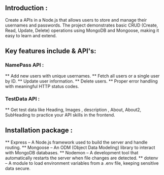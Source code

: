## Introduction :
  Create a APIs in a Node.js that allows users to  store and manage their usernames and passwords. The project demonstrates basic CRUD (Create, Read, Update, Delete) operations using MongoDB and Mongoose, making it easy to learn and extend.


## Key features include & API's:

### NamePass API : 
 ** Add new users with unique usernames.
 ** Fetch all users or a single user by ID.
 ** Update user information.
 ** Delete users.
 ** Proper error handling with meaningful HTTP status codes.

### TestData API :
 ** Get test data like Heading, Images , description , About, About2, SubHeading to practice your API skills in the frontend.


## Installation package :
 ** Express – A Node.js framework used to build the server and handle routing.
 ** Mongoose – An ODM (Object Data Modeling) library to interact with MongoDB databases.
 ** Nodemon – A development tool that automatically restarts the server when file changes are detected.
 ** dotenv – A module to load environment variables from a .env file, keeping sensitive data secure.